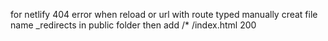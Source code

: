 for netlify 404 error when reload or url with route typed manually
creat file name _redirects in public folder
then add /* /index.html 200